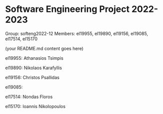 # Software Engineering Project 2022-2023

Group: softeng2022-12
Members: el19955, el19890, el19156, el19085, el17514, el15170
  
  
  
(your README.md content goes here)

el19955: Athanasios Tsimpis

el19890: Nikolaos Karafyllis

el19156: Christos Psallidas

el19085:

el17514: Nondas Floros

el15170: Ioannis Nikolopoulos
